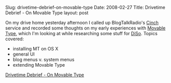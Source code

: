 Slug: drivetime-debrief-on-movable-type
Date: 2008-02-27
Title: Drivetime Debrief - On Movable Type
layout: post

On my drive home yesterday afternoon I called up BlogTalkRadio's [Cinch](http://cinch.blogtalkradio.com) service and recorded some thoughts on my early experiences with [Movable Type](http://movabletype.org), which I'm looking at while researching some stuff for [DiSo](http://diso-project.org). Topics covered:

* installing MT on OS X
* general UI
* blog menus v. system menus
* extending Movable Type

<a href="http://redmonk.net/mt/mt-static/uploads/2008/02/drivetime-debrief-on-movable-type.mp3" title="Drivetime Debrief - On Movable Type">Drivetime Debrief - On Movable Type</a>
